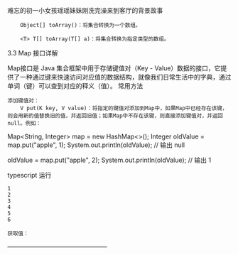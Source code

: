 难忘的初一小女孩瑶瑶妹妹刚洗完澡来到客厅的背景故事

        Object[] toArray()：将集合转换为一个数组。

        <T> T[] toArray(T[] a)：将集合转换为指定类型的数组。

3.3 Map 接口详解

Map接口是 Java 集合框架中用于存储键值对（Key - Value）数据的接口，它提供了一种通过键来快速访问对应值的数据结构，就像我们日常生活中的字典，通过单词（键）可以查到对应的释义（值）。
常用方法

    添加键值对：
        V put(K key, V value)：将指定的键值对添加到Map中，如果Map中已经存在该键，则会用新的值替换旧的值，并返回旧值；如果Map中不存在该键，则直接添加键值对，并返回null。例如：

Map<String, Integer> map = new HashMap<>();
Integer oldValue = map.put("apple", 1);
System.out.println(oldValue);  // 输出 null

oldValue = map.put("apple", 2);
System.out.println(oldValue);  // 输出 1

typescript
运行

    1
    2
    3
    4
    5
    6

    获取值：
————————————————

